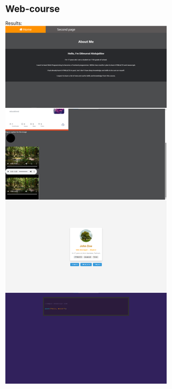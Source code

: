 # Web-course
Results:
![image of website](image1.png)
![image of website](image2.png)
![image of website](image3.png)
![image of website](image4.png)
